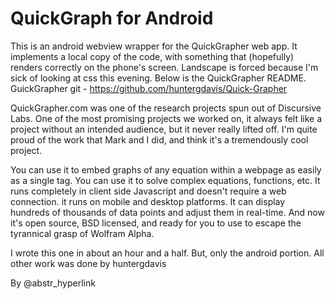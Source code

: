 # QuickGraph for Android

This is an android webview wrapper for the QuickGrapher web app. It implements a local copy of the code, with something that (hopefully) renders correctly on the phone's screen. Landscape is forced because I'm sick of looking at css this evening. Below is the QuickGrapher README. GuickGrapher git - https://github.com/huntergdavis/Quick-Grapher

QuickGrapher.com was one of the research projects spun out of Discursive Labs. One of the most promising projects we worked on, it always felt like a project without an intended audience, but it never really lifted off. I'm quite proud of the work that Mark and I did, and think it's a tremendously cool project. 

You can use it to embed graphs of any equation within a webpage as easily as a single tag. You can use it to solve complex equations, functions, etc. It runs completely in client side Javascript and doesn't require a web connection. it runs on mobile and desktop platforms. It can display hundreds of thousands of data points and adjust them in real-time. And now it's open source, BSD licensed, and ready for you to use to escape the tyrannical grasp of Wolfram Alpha.

I wrote this one in about an hour and a half. But, only the android portion. All other work was done by huntergdavis

By @abstr_hyperlink 

